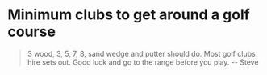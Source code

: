 # Minimum clubs to get around a golf course

> 3 wood, 3, 5, 7, 8, sand wedge and putter should do. Most golf clubs hire
> sets out. Good luck and go to the range before you play.
-- Steve
